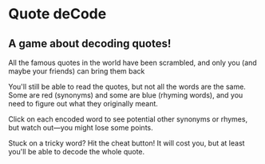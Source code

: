 # Quote deCode

## A game about decoding quotes!
All the famous quotes in the world have been scrambled, and only you (and maybe your friends) can bring them back

You'll still be able to read the quotes, but not all the words are the same. Some are red (synonyms) and some are blue (rhyming words), and you need to figure out what they originally meant. 

Click on each encoded word to see potential other synonyms or rhymes, but watch out—you might lose some points.

Stuck on a tricky word? Hit the cheat button! It will cost you, but at least you'll be able to decode the whole quote.
